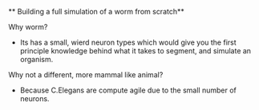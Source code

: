 
** Building a full simulation of a worm from scratch**

Why worm?
- Its has a small, wierd neuron types which would give you the first principle knowledge behind what it takes to segment, and simulate an organism.

Why not a different, more mammal like animal?
- Because C.Elegans are compute agile due to the small number of neurons. 
